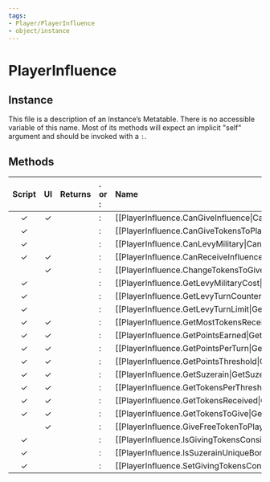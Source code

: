 ```yaml
---
tags:
- Player/PlayerInfluence
- object/instance
---
```

# PlayerInfluence
## Instance
This file is a description of an Instance’s Metatable. There is no accessible variable of this name. Most of its methods will expect an implicit "self" argument and should be invoked with a `:`.

## Methods
| Script | UI  | Returns | . or : | Name | Arguments |
|:------:|:---:| -------:|:---- |:---- |:--------- |
|✓|✓||:|[[PlayerInfluence.CanGiveInfluence\|CanGiveInfluence]]||
|✓| ||:|[[PlayerInfluence.CanGiveTokensToPlayer\|CanGiveTokensToPlayer]]||
|✓| ||:|[[PlayerInfluence.CanLevyMilitary\|CanLevyMilitary]]||
|✓|✓||:|[[PlayerInfluence.CanReceiveInfluence\|CanReceiveInfluence]]||
| |✓||:|[[PlayerInfluence.ChangeTokensToGive\|ChangeTokensToGive]]||
|✓| ||:|[[PlayerInfluence.GetLevyMilitaryCost\|GetLevyMilitaryCost]]||
|✓| ||:|[[PlayerInfluence.GetLevyTurnCounter\|GetLevyTurnCounter]]||
|✓| ||:|[[PlayerInfluence.GetLevyTurnLimit\|GetLevyTurnLimit]]||
|✓|✓||:|[[PlayerInfluence.GetMostTokensReceived\|GetMostTokensReceived]]||
|✓|✓||:|[[PlayerInfluence.GetPointsEarned\|GetPointsEarned]]||
|✓|✓||:|[[PlayerInfluence.GetPointsPerTurn\|GetPointsPerTurn]]||
|✓|✓||:|[[PlayerInfluence.GetPointsThreshold\|GetPointsThreshold]]||
|✓|✓||:|[[PlayerInfluence.GetSuzerain\|GetSuzerain]]||
|✓|✓||:|[[PlayerInfluence.GetTokensPerThreshold\|GetTokensPerThreshold]]||
|✓|✓||:|[[PlayerInfluence.GetTokensReceived\|GetTokensReceived]]||
|✓|✓||:|[[PlayerInfluence.GetTokensToGive\|GetTokensToGive]]||
| |✓||:|[[PlayerInfluence.GiveFreeTokenToPlayer\|GiveFreeTokenToPlayer]]||
|✓| ||:|[[PlayerInfluence.IsGivingTokensConsidered\|IsGivingTokensConsidered]]||
|✓| ||:|[[PlayerInfluence.IsSuzerainUniqueBonusDisabled\|IsSuzerainUniqueBonusDisabled]]||
|✓| ||:|[[PlayerInfluence.SetGivingTokensConsidered\|SetGivingTokensConsidered]]||
